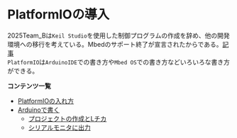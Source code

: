 # PlatformIOの導入

2025Team_Bは`Keil Studio`を使用した制御プログラムの作成を辞め、他の開発環境への移行を考えている。Mbedのサポート終了が宣言されたからである。[記事](https://os.mbed.com/blog/entry/Important-Update-on-Mbed/)  
`PlatformIO`は`ArduinoIDE`での書き方や`Mbed OS`での書き方などいろいろな書き方ができる。  

**コンテンツ一覧**  

- [PlatformIOの入れ方](./InstallPlatformIO.md)
- [Arduinoで書く](./FrameworkArduino/FrameworkArduinoHome.md)
  - [プロジェクトの作成とLチカ](./FrameworkArduino/MakeProjectLchika.md)
  - [シリアルモニタに出力](./FrameworkArduino/SerialPrint.md)
